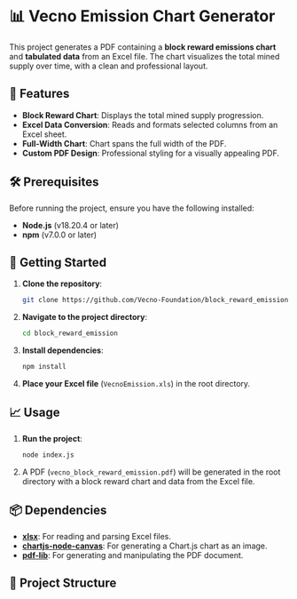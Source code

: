 # 📊 Vecno Emission Chart Generator

This project generates a PDF containing a **block reward emissions chart** and **tabulated data** from an Excel file. The chart visualizes the total mined supply over time, with a clean and professional layout.

## 🎯 Features

- **Block Reward Chart**: Displays the total mined supply progression.
- **Excel Data Conversion**: Reads and formats selected columns from an Excel sheet.
- **Full-Width Chart**: Chart spans the full width of the PDF.
- **Custom PDF Design**: Professional styling for a visually appealing PDF.

## 🛠 Prerequisites

Before running the project, ensure you have the following installed:

- **Node.js** (v18.20.4 or later)
- **npm** (v7.0.0 or later)

## 🚀 Getting Started

1. **Clone the repository**:

    ```bash
    git clone https://github.com/Vecno-Foundation/block_reward_emission.git
    ```

2. **Navigate to the project directory**:

    ```bash
    cd block_reward_emission
    ```

3. **Install dependencies**:

    ```bash
    npm install
    ```

4. **Place your Excel file** (`VecnoEmission.xls`) in the root directory.

## 📈 Usage

1. **Run the project**:

    ```bash
    node index.js
    ```

2. A PDF (`vecno_block_reward_emission.pdf`) will be generated in the root directory with a block reward chart and data from the Excel file.

## 📦 Dependencies

- **[xlsx](https://www.npmjs.com/package/xlsx)**: For reading and parsing Excel files.
- **[chartjs-node-canvas](https://www.npmjs.com/package/chartjs-node-canvas)**: For generating a Chart.js chart as an image.
- **[pdf-lib](https://www.npmjs.com/package/pdf-lib)**: For generating and manipulating the PDF document.

## 📂 Project Structure

